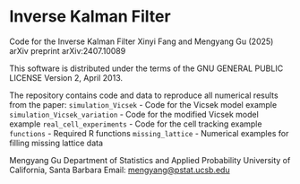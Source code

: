 # Inverse Kalman Filter

Code for the Inverse Kalman Filter
Xinyi Fang and Mengyang Gu (2025)
arXiv preprint arXiv:2407.10089

This software is distributed under the terms of the GNU GENERAL PUBLIC LICENSE Version 2, April 2013.

The repository contains code and data to reproduce all numerical results from the paper:
`simulation_Vicsek` - Code for the Vicsek model example
`simulation_Vicsek_variation` - Code for the modified Vicsek model example
`real_cell_experiments` - Code for the cell tracking example
`functions` - Required R functions
`missing_lattice` - Numerical examples for filling missing lattice data

Mengyang Gu Department of Statistics and Applied Probability University of California, Santa Barbara
Email: mengyang@pstat.ucsb.edu
